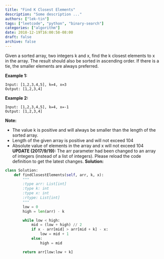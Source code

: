 ```yaml
---
title: "Find K Closest Elements"
description: "Some description ..."
authors: ["lek-tin"]
tags: ["leetcode", "python", "binary-search"]
categories: ["algorithm"]
date: 2018-12-19T16:00:58-08:00
draft: false
archive: false
---
```

Given a sorted array, two integers k and x, find the k closest elements to x in the array. The result should also be sorted in ascending order. If there is a tie, the smaller elements are always preferred.

**Example 1:**
```
Input: [1,2,3,4,5], k=4, x=3
Output: [1,2,3,4]
```
**Example 2:**
```
Input: [1,2,3,4,5], k=4, x=-1
Output: [1,2,3,4]
```
**Note:**
- The value k is positive and will always be smaller than the length of the sorted array.
- Length of the given array is positive and will not exceed 104
- Absolute value of elements in the array and x will not exceed 104
**UPDATE (2017/9/19):**
The arr parameter had been changed to an array of integers (instead of a list of integers). Please reload the code definition to get the latest changes.
**Solution:**
```python
class Solution:
    def findClosestElements(self, arr, k, x):
        """
        :type arr: List[int]
        :type k: int
        :type x: int
        :rtype: List[int]
        """
        low = 0
        high = len(arr) - k

        while low < high:
            mid = (low + high) // 2
            if x - arr[mid] > arr[mid + k] - x:
                low = mid + 1
            else:
                high = mid

        return arr[low:low + k]
```
